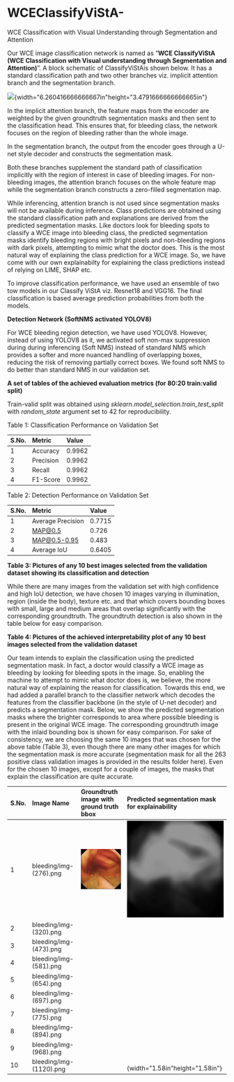 # WCEClassifyViStA-
WCE Classification with Visual Understanding through Segmentation and Attention

Our WCE image classification network is named as “**WCE ClassifyViStA (WCE Classification with Visual understanding through Segmentation and Attention)**”. A block schematic of ClassifyViStAis shown below. It has a standard classification path and two other branches viz. implicit attention branch and the segmentation branch. 

![](Images/framework.png){width="6.260416666666667in"height="3.4791666666666665in"}

In the implicit attention branch, the feature maps from the encoder are weighted by the given groundtruth segmentation masks and then sent to the classification head. This ensures that, for bleeding class, the network focuses on the region of bleeding rather than the whole image. 

In the segmentation branch, the output from the encoder goes through a U-net style decoder and constructs the segmentation mask. 

Both these branches supplement the standard path of classification implicitly with the region of interest in case of bleeding images. For non-bleeding images, the attention branch focuses on the whole feature map while the segmentation branch constructs a zero-filled segmentation map. 

While inferencing, attention branch is not used since segmentation masks will not be available during inference. Class predictions are obtained using the standard classification path and explanations are derived from the predicted segmentation masks. Like doctors look for bleeding spots to classify a WCE image into bleeding class, the predicted segmentation masks identify bleeding regions with bright pixels and non-bleeding regions with dark pixels, attempting to mimic what the doctor does. This is the most natural way of explaining the class prediction for a WCE image. So, we have come with our own explainabilty for explaining the class predictions instead of relying on LIME, SHAP etc. 

To improve classification performance, we have used an ensemble of two tow models in our Classify ViStA viz. Resnet18 and VGG16. The final classification is based average prediction probabilities from both the models.

**Detection Network (SoftNMS activated YOLOV8)**

For WCE bleeding region detection, we have used YOLOV8. However, instead of using YOLOV8 as it, we activated soft non-max suppression during during inferencing (Soft NMS) instead of standard NMS which provides a softer and more nuanced handling of overlapping boxes, reducing the risk of removing partially correct boxes. We found soft NMS to do better than standard NMS in our validation set. 

**A set of tables of the achieved evaluation metrics (for 80:20 train:valid split)**

Train-valid split was obtained using *sklearn.model\_selection.train\_test\_split* with *random\_state* argument set to 42 for reproducibility.

Table 1: Classification Performance on Validation Set

|**S.No.**|**Metric**|**Value**|
| :- | :- | :- |
|1|Accuracy|0\.9962|
|2|Precision|0\.9962|
|3|Recall|0\.9962|
|4|F1-Score|0\.9962|

Table 2: Detection Performance on Validation Set

|**S.No.**|**Metric**|**Value**|
| :- | :- | :- |
|1|Average Precision|0\.7715|
|2|MAP@0.5|0\.726|
|3|MAP@0.5-0.95|0\.483|
|4|Average IoU|0\.6405|

**Table 3: Pictures of any 10 best images selected from the validation dataset showing its classification and detection**

While there are many images from the validation set with high confidence and high IoU detection, we have chosen 10 images varying in illumination, region (inside the body), texture etc. and that which covers bounding boxes with small, large and medium areas that overlap significantly with the corresponding groundtruth. The groundtruth detection is also shown in the table below for easy comparison.

**Table 4: Pictures of the achieved interpretability plot of any 10 best
images selected from the validation dataset**

Our team intends to explain the classification using the predicted segmentation mask. In fact, a doctor would classify a WCE image as bleeding by looking for bleeding spots in the image. So, enabling the machine to attempt to mimic what doctor does is, we believe, the more natural way of explaining the reason for classification. Towards this end, we had added a parallel branch to the classifier network which decodes the features from the classifier backbone (in the style of U-net decoder) and predicts a segmentation mask. Below, we show the predicted segmentation masks where the brighter corresponds to area where possible
bleeding is present in the original WCE image. The corresponding groundtruth image with the inlaid bounding box is shown for easy
comparison. For sake of consistency, we are choosing the same 10 images that was chosen for the above table (Table 3), even though there are many other images for which the segmentation mask is more accurate (segmentation mask for all the 263 positive class validation images is provided in the results folder here). Even for the chosen 10 images, except for a couple of images, the masks that explain the classification are quite accurate.

|S.No.|Image Name|Groundtruth image with ground truth bbox|Predicted segmentation mask for explainability |
| :- | :- | :- | :- |
|1|bleeding/img- (276).png|![](Images/image2.png)|![](Images/image22.png)|
|2|bleeding/img- (320).png|<p></p><p>  </p><p></p>|<p></p><p>  </p><p></p>|
|3|bleeding/img- (473).png|<p></p><p>  </p><p></p>|<p></p><p>  </p><p></p>|
|4|bleeding/img- (581).png|<p></p><p>  </p><p></p>|<p></p><p>  </p>|
|5|bleeding/img- (654).png|<p></p><p>  </p><p></p>|<p></p><p>  </p>|
|6|bleeding/img- (697).png|<p></p><p>  </p><p></p>|<p></p><p>  </p>|
|7|bleeding/img- (775).png|<p></p><p>  </p><p></p><p></p>|<p></p><p>  </p><p></p>|
|8|bleeding/img- (894).png|<p></p><p>  </p>|<p></p><p>  </p><p></p>|
|9|bleeding/img- (968).png|<p></p><p>  </p><p></p>|<p></p><p>  </p>|
|10|bleeding/img- (1120).png|<p></p><p>  </p><p></p>|<p></p><p>  </p>{width="1.58in"height="1.58in"}|




